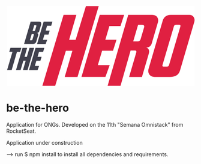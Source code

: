 <center>
<img src = "/frontend/src/assets/logo.svg">
</center>

# be-the-hero
Application for ONGs. Developed on the 11th "Semana Omnistack" from RocketSeat.

Application under construction


--> run 
$ npm install 
to install all dependencies and requirements.
